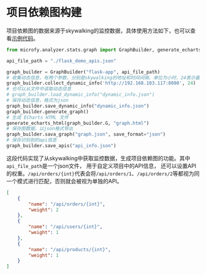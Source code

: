# 项目依赖图构建

项目依赖图的数据来源于skywalking的监控数据，具体使用方法如下，也可以查看[示例代码](../examples/graph/build_graph.py)。
```python
from microfy.analyzer.stats.graph import GraphBuilder, generate_echarts_html

api_file_path = "./flask_demo_apis.json"

graph_builder = GraphBuilder("flask-app", api_file_path)
# 收集动态信息，有两个参数，分别是skywalking的地址和时间间隔，单位为小时，24表示最近一天内的数据
graph_builder.collect_dynamic_info('http://192.168.103.117:8080', 24)
# 也可以从文件中读取动态信息
# graph_builder.load_dynamic_info("dynamic_info.json")
# 保存动态信息，格式为json
graph_builder.save_dynamic_info("dynamic_info.json")
graph_builder.generate_graph()
# 生成 ECharts HTML 文件
generate_echarts_html(graph_builder.G, "graph.html")
# 保存图数据，以json格式导出
graph_builder.sava_graph("graph.json", save_format="json")
# 保存识别到的api信息
graph_builder.save_apis("api_info.json")
```

这段代码实现了从skywalking中获取监控数据，生成项目依赖图的功能。其中`api_file_path`是一个json文件， 用于自定义项目中的API信息，
还可以设置API的权重。`/api/orders/{int}`代表会将`/api/orders/1`、`/api/orders/2`等都视为同一个模式进行匹配，否则就会被视为单独的API。
```json
[
    {
        "name": "/api/orders/{int}",
        "weight": 2
    },
    {
        "name": "/api/users/{int}",
        "weight": 1
    },
    {
        "name": "/api/products/{int}",
        "weight": 1
    }
]
```

